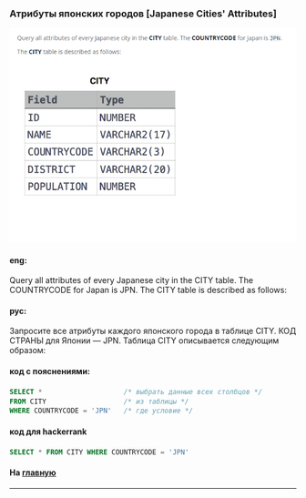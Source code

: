 ### Атрибуты японских городов [Japanese Cities' Attributes]

<img src="./art/5.png" alt="solution" >

#### eng:
Query all attributes of every Japanese city in the CITY table. The COUNTRYCODE for Japan is JPN.
The CITY table is described as follows:


#### рус:
Запросите все атрибуты каждого японского города в таблице CITY. КОД СТРАНЫ для Японии — JPN.
Таблица CITY описывается следующим образом:


#### код с пояснениями:
```sql
SELECT *                    /* выбрать данные всех столбцов */
FROM CITY                   /* из таблицы */
WHERE COUNTRYCODE = 'JPN'   /* где условие */
```

#### код для hackerrank
```sql
SELECT * FROM CITY WHERE COUNTRYCODE = 'JPN'
```


#### На [главную](https://github.com/BEPb/hackerrank_sql#readme)

---